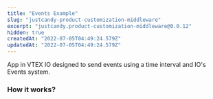 ```yaml
---
title: "Events Example"
slug: "justcandy-product-customization-middleware"
excerpt: "justcandy.product-customization-middleware@0.0.12"
hidden: true
createdAt: "2022-07-05T04:49:24.579Z"
updatedAt: "2022-07-05T04:49:24.579Z"
---
```

App in VTEX IO designed to send events using a time interval and IO's Events system.

### How it works?
